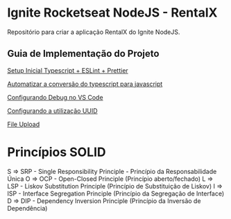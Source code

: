 # Ignite Rocketseat NodeJS - RentalX
Repositório para criar a aplicação RentalX do Ignite NodeJS.

## Guia de Implementação do Projeto

[Setup Inicial Typescript + ESLint + Prettier](https://github.com/lcnunes09/ignite-nodejs-rentalx/blob/main/learnings-and-implementation-guide/01-initial-setup-typescript-eslint-prettier.md)

[Automatizar a conversão do typescript para javascript](https://github.com/lcnunes09/ignite-nodejs-rentalx/blob/main/learnings-and-implementation-guide/02-automate-typescript-compile.md)

[Configurando Debug no VS Code](https://github.com/lcnunes09/ignite-nodejs-rentalx/blob/main/learnings-and-implementation-guide/03-debug-configure.md)

[Configurando a utilização UUID](https://github.com/lcnunes09/ignite-nodejs-rentalx/blob/main/learnings-and-implementation-guide/04-uuid-configuration.md)

[File Upload](https://github.com/lcnunes09/ignite-nodejs-rentalx/blob/main/learnings-and-implementation-guide/05-file-upload.md)


# Princípios SOLID
S => SRP - Single Responsibility Principle - Princípio da Responsabilidade Única
O => OCP - Open-Closed Principle (Princípio aberto/fechado)
L => LSP - Liskov Substitution Principle (Princípio de Substituição de Liskov)
I => ISP - Interface Segregation Principle (Princípio da Segregação de Interface)
D => DIP - Dependency Inversion Principle (Princípio da Inversão de Dependência)

